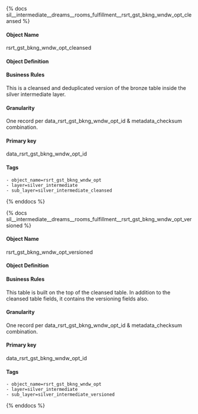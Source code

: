 {% docs sil__intermediate__dreams__rooms_fulfillment__rsrt_gst_bkng_wndw_opt_cleansed %}

#### Object Name
rsrt_gst_bkng_wndw_opt_cleansed

#### Object Definition


#### Business Rules
This is a cleansed and deduplicated version of the bronze table inside the silver intermediate layer.

#### Granularity
One record per data_rsrt_gst_bkng_wndw_opt_id & metadata_checksum combination.

#### Primary key
data_rsrt_gst_bkng_wndw_opt_id

#### Tags
    - object_name=rsrt_gst_bkng_wndw_opt
    - layer=silver_intermediate
    - sub_layer=silver_intermediate_cleansed

{% enddocs %}

{% docs sil__intermediate__dreams__rooms_fulfillment__rsrt_gst_bkng_wndw_opt_versioned %}

#### Object Name
rsrt_gst_bkng_wndw_opt_versioned

#### Object Definition


#### Business Rules
This table is built on the top of the cleansed table. In addition to the cleansed table fields, it contains the versioning fields also.

#### Granularity
One record per data_rsrt_gst_bkng_wndw_opt_id & metadata_checksum combination.

#### Primary key
data_rsrt_gst_bkng_wndw_opt_id

#### Tags
    - object_name=rsrt_gst_bkng_wndw_opt
    - layer=silver_intermediate
    - sub_layer=silver_intermediate_versioned

{% enddocs %}